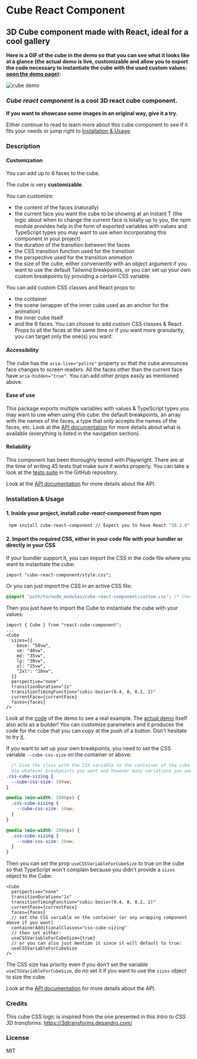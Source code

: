 # Cube React Component

## 3D Cube component made with React, ideal for a cool gallery

**Here is a GIF of the cube in the demo so that you can see what it looks like at a glance (the actual demo is live, customizable and allow you to export the code necessary to instantiate the cube with the used custom values: [open the demo page](https://Jirei.github.io/cube-react-component/demo)):**

![cube demo](assets/cube-demo.gif)

### _Cube react component_ is a cool 3D react cube component.

**If you want to showcase some images in an original way, give it a try.**

Either continue to read to learn more about this cube component to see if it fits your needs or jump right to [Installation & Usage](#installation--usage).

### Description

#### Customization

You can add up to 6 faces to the cube.

The cube is very **customizable**.

You can customize:

- the content of the faces (naturally)
- the current face you want the cube to be showing at an instant T (the logic about when to change the current face is totally up to you, the npm module provides help in the form of exported variables with values and TypeScript types you may want to use when incorporating this component in your project)
- the duration of the transition between the faces
- the CSS transition function used for the transition
- the perspective used for the transition animation
- the size of the cube, either conveniently with an object argument if you want to use the default Tailwind breakpoints, or you can set up your own custom breakpoints by providing a certain CSS variable.

You can add custom CSS classes and React props to:

- the container
- the scene (wrapper of the inner cube used as an anchor for the animation)
- the inner cube itself
- and the 6 faces. You can choose to add custom CSS classes & React Props to all the faces at the same time or if you want more granularity, you can target only the one(s) you want.

#### Accessibility

The cube has the `aria-live="polite"` property so that the cube announces face changes to screen readers. All the faces other than the current face have `aria-hidden="true"`. You can add other props easily as mentioned above.

#### Ease of use

This package exports multiple variables with values & TypeScript types you may want to use when using this cube: the default breakpoints, an array with the names of the faces, a type that only accepts the names of the faces, etc. Look at the [API documentation](https://Jirei.github.io/cube-react-component) for more details about what is available (everything is listed in the navigation section).

#### Reliability

This component has been thoroughly tested with Playwright. There are at the time of writing 45 tests that make sure it works properly. You can take a look at the [tests suite](https://github.com/Jirei/cube-react-component/tree/main/src/components/cube/tests) in the GitHub repository.

Look at the [API documentation](https://Jirei.github.io/cube-react-component) for more details about the API.

### Installation & Usage

#### 1. Inside your project, install _cube-react-component_ from npm

```bash
 npm install cube-react-component // Expect you to have React "18.2.0" or later, didn't test with older versions but should work too.
```

#### 2. Import the required CSS, either in your code file with your bundler or directly in your CSS

If your bundler support it, you can import the CSS in the code file where you want to instantiate the cube:

```tsx
import "cube-react-component/style.css";
```

Or you can just import the CSS in an active CSS file:

```css
@import "path/to/node_modules/cube-react-component/custom.css"; /* Check if your project has a better way to import the CSS than hardcoding the path */
```

Then you just have to import the Cube to instantiate the cube with your values:

```tsx
import { Cube } from "react-cube-component";
...
<Cube
  sizes={{
    base: "50vw",
    sm: "40vw",
    md: "35vw",
    lg: "30vw",
    xl: "25vw",
    "2xl": "20vw",
  }}
  perspective="none"
  transitionDuration="1s"
  transitionTimingFunction="cubic-bezier(0.4, 0, 0.2, 1)"
  currentFace={currentFace}
  faces={faces}
/>
```

Look at the [code](https://github.com/Jirei/cube-react-component/blob/main/src/demo.tsx) of the demo to see a real example. The [actual demo](https://Jirei.github.io/cube-react-component/demo) itself also acts as a builder! You can customize parameters and it produces the code for the cube that you can copy at the push of a button. Don't hesitate to try [it](https://Jirei.github.io/cube-react-component/demo).

If you want to set up your own breakpoints, you need to set the CSS variable `--cube-css-size` on the container or above:

```css
  /* Give the class with the CSS variable to the container of the cube or to a wrapping component.
  Use whatever breakpoints you want and however many variations you want */
.css-cube-sizing {
  --cube-css-size: 100vw;
}

@media (min-width: 1000px) {
  .css-cube-sizing {
    --cube-css-size: 50vw;
  }
}

@media (min-width: 2000px) {
  .css-cube-sizing {
    --cube-css-size: 20vw;
  }
}
```

Then you can set the prop `useCSSVariableForCubeSize` to true on the cube so that TypeScript won't complain because you didn't provide a `sizes` object to the Cube:

```tsx
<Cube
  perspective="none"
  transitionDuration="1s"
  transitionTimingFunction="cubic-bezier(0.4, 0, 0.2, 1)"
  currentFace={currentFace}
  faces={faces}
  // set the CSS variable on the container (or any wrapping component above if you want)
  containerAdditionalClasses="css-cube-sizing"
  // then set either:
  useCSSVariableForCubeSize={true}
  // or you can also just mention it since it will default to true:
  useCSSVariableForCubeSize
/>
```

The CSS size has priority even if you don't set the variable `useCSSVariableForCubeSize`, do no set it if you want to use the `sizes` object to size the cube.

Look at the [API documentation](https://Jirei.github.io/cube-react-component) for more details about the API.
### Credits

This cube CSS logic is inspired from the one presented in this _Intro to CSS 3D transforms_: https://3dtransforms.desandro.com/

### License

MIT

